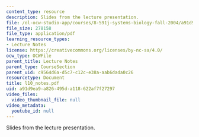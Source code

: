 ```yaml
---
content_type: resource
description: Slides from the lecture presentation.
file: /ol-ocw-studio-app/courses/8-591j-systems-biology-fall-2004/a91d9ea9a826495da118622af7f27297_l10_notes.pdf
file_size: 278158
file_type: application/pdf
learning_resource_types:
- Lecture Notes
license: https://creativecommons.org/licenses/by-nc-sa/4.0/
ocw_type: OCWFile
parent_title: Lecture Notes
parent_type: CourseSection
parent_uid: c9564d6a-d5c7-c12c-e38a-aab6dada0c26
resourcetype: Document
title: l10_notes.pdf
uid: a91d9ea9-a826-495d-a118-622af7f27297
video_files:
  video_thumbnail_file: null
video_metadata:
  youtube_id: null
---
```

Slides from the lecture presentation.